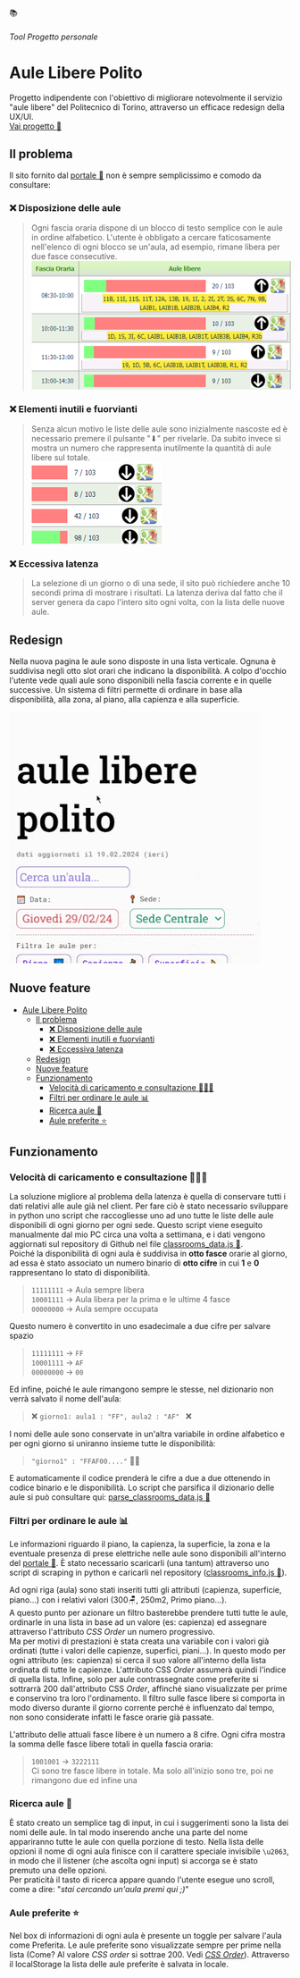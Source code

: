 <meta name="description" content="Analisi e sviluppo di 'Aule Libere Polito', un progetto indipendente con l'obiettivo di migliorare notevolmente il servizio 'aule libere' del Politecnico di Torino, attraverso un efficace redesign della UX/UI.">
<favicon-emoji>📚</favicon-emoji>

###### *Tool* *Progetto personale*
# Aule Libere Polito
Progetto indipendente con l'obiettivo di migliorare notevolmente il servizio "aule libere" del Politecnico di Torino, attraverso un efficace redesign della UX/UI.  
[Vai progetto 🔗](https://domescala.github.io/aule_libere_polito)

## Il problema
Il sito fornito dal [portale 🔗](https://www.swas.polito.it/dotnet/orari_lezione_pub/mobile/ricerca_aule_libere.aspx) non è sempre semplicissimo e comodo da consultare:
### ❌ Disposizione delle aule
> Ogni fascia oraria dispone di un blocco di testo semplice con le aule in ordine alfabetico. L'utente è obbligato a cercare faticosamente nell'elenco di ogni blocco se un'aula, ad esempio, rimane libera per due fasce consecutive.
![polito_aule_ui.png](polito_aule_ui.png)
### ❌ Elementi inutili e fuorvianti
> Senza alcun motivo le liste delle aule sono inizialmente nascoste ed è necessario premere il pulsante "⬇" per rivelarle. Da subito invece si mostra un numero che rappresenta inutilmente la quantità di aule libere sul totale.   
![polito_aule_ui2.png](polito_aule_ui2.png)
### ❌ Eccessiva latenza
> La selezione di un giorno o di una sede, il sito può richiedere anche 10 secondi prima di mostrare i risultati. La latenza deriva dal fatto che il server genera da capo l'intero sito ogni volta, con la lista delle nuove aule.
## Redesign
Nella nuova pagina le aule sono disposte in una lista verticale. Ognuna è suddivisa negli otto slot orari che indicano la disponibilità. A colpo d'occhio l'utente vede quali aule sono disponibili nella fascia corrente e in quelle successive. Un sistema di filtri permette di ordinare in base alla disponibilità, alla zona, al piano, alla capienza e alla superficie.

<img src="cover.gif" style="max-height:450px;object-fit:cover;object-position: top;">

## Nuove feature
- [Aule Libere Polito](#aule-libere-polito)
  - [Il problema](#il-problema)
    - [❌ Disposizione delle aule](#-disposizione-delle-aule)
    - [❌ Elementi inutili e fuorvianti](#-elementi-inutili-e-fuorvianti)
    - [❌ Eccessiva latenza](#-eccessiva-latenza)
  - [Redesign](#redesign)
  - [Nuove feature](#nuove-feature)
  - [Funzionamento](#funzionamento)
    - [Velocità di caricamento e consultazione 🏃🏻‍♂️](#velocità-di-caricamento-e-consultazione-️)
    - [Filtri per ordinare le aule 📊](#filtri-per-ordinare-le-aule-)
    - [Ricerca aule 🔎](#ricerca-aule-)
    - [Aule preferite ⭐](#aule-preferite-)
## Funzionamento
### Velocità di caricamento e consultazione 🏃🏻‍♂️
La soluzione migliore al problema della latenza è quella di conservare tutti i dati relativi alle aule già nel client. Per fare ciò è stato necessario sviluppare in python uno script che raccogliesse uno ad uno tutte le liste delle aule disponibili di ogni giorno per ogni sede. Questo script viene eseguito manualmente dal mio PC circa una volta a settimana, e i dati vengono aggiornati sul repository di Github  nel file [classrooms_data.js 🔗](https://domescala.github.io/aule_libere_polito/js/classrooms_data.js).  
Poiché la disponibilità di ogni aula è suddivisa in **otto fasce** orarie al giorno, ad essa è stato associato un numero binario di **otto cifre** in cui **1** e **0** rappresentano lo stato di disponibilità.
> `11111111` -> Aula sempre libera  
> `10001111` -> Aula libera per la prima e le ultime 4 fasce  
> `00000000` -> Aula sempre occupata  

Questo numero è convertito in uno esadecimale a due cifre per salvare spazio
> `11111111` -> `FF`  
> `10001111` -> `AF`  
> `00000000` -> `00`

Ed infine, poiché le aule rimangono sempre le stesse, nel dizionario non verrà salvato il nome dell'aula:
> ❌ `giorno1: aula1 : "FF", aula2 : "AF" ` ❌

I nomi delle aule sono conservate in un'altra variabile in ordine alfabetico e per ogni giorno si uniranno insieme tutte le disponibilità:
> `"giorno1" : "FFAF00...."` 👌🏻

E automaticamente il codice prenderà le cifre a due a due ottenendo in codice binario e le disponibilità. Lo script che parsifica il dizionario delle aule si può consultare qui: [parse_classrooms_data.js 🔗](https://domescala.github.io/aule_libere_polito/js/parse_classrooms_data.js)

### Filtri per ordinare le aule 📊
Le informazioni riguardo il piano, la capienza, la superficie, la zona e la eventuale presenza di prese elettriche nelle aule sono disponibili all'interno del [portale 🔗]([https://](https://www.polito.it/ateneo/chi-siamo/sedi-e-mappe?bl_id=TO_CEN03&fl_id=XPTE&lang=it&rm_id=D001)). È stato necessario scaricarli (una tantum) attraverso uno script di scraping in python e caricarli nel repository ([classrooms_info.js 🔗](https://domescala.github.io/aule_libere_polito/js/classrooms_info.js)). 
 
Ad ogni riga (aula) sono stati inseriti tutti gli attributi (capienza, superficie, piano...) con i relativi valori (300🪑, 250m2, Primo piano...).  
<a id="rimando-css-order"></a>
A questo punto per azionare un filtro basterebbe prendere tutti tutte le aule, ordinarle in una lista in base ad un valore (es: capienza) ed assegnare attraverso l'attributo *CSS Order* un numero progressivo.  
Ma per motivi di prestazioni è stata creata una variabile con i valori già ordinati (tutte i valori delle capienze, superfici, piani...). In questo modo per ogni attributo (es: capienza) si cerca il suo valore all'interno della lista ordinata di tutte le capienze. L'attributo CSS *Order* assumerà quindi l'indice di quella lista.
Infine, solo per aule contrassegnate come preferite si sottrarrà 200 dall'attributo CSS *Order*, affinché siano visualizzate per prime e conservino tra loro l'ordinamento.
Il filtro sulle fasce libere si comporta in modo diverso durante il giorno corrente perché è influenzato dal tempo, non sono considerate infatti le fasce orarie già passate.

L'attributo delle attuali fasce libere è un numero a 8 cifre. Ogni cifra mostra la somma delle fasce libere totali in quella fascia oraria:
> `1001001` -> `3222111`  
> Ci sono tre fasce libere in totale. Ma solo all'inizio sono tre, poi ne rimangono due ed infine una

### Ricerca aule 🔎 
È stato creato un semplice tag di input, in cui i suggerimenti sono la lista dei nomi delle aule. In tal modo inserendo anche una parte del nome appariranno tutte le aule con quella porzione di testo. Nella lista delle opzioni il nome di ogni aula finisce con il carattere speciale invisibile `\u2063`, in modo che il listener (che ascolta ogni input) si accorga se è stato premuto una delle opzioni.  
Per praticità il tasto di ricerca appare quando l'utente esegue uno scroll, come a dire: "*stai cercando un'aula premi qui ;)*"
### Aule preferite ⭐
Nel box di informazioni di ogni aula è presente un toggle per salvare l'aula come Preferita. Le aule preferite sono visualizzate sempre per prime nella lista (Come? Al valore *CSS order* si sottrae 200. Vedi [*CSS Order*](#rimando-css-order)). Attraverso il localStorage la lista delle aule preferite è salvata in locale.


